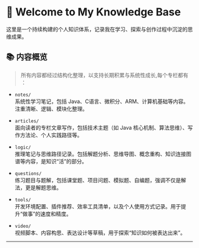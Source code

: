

<!--
**CharlesWesley-S/CharlesWesley-S** is a ✨ _special_ ✨ repository because its `README.md` (this file) appears on your GitHub profile.

Here are some ideas to get you started:

- 👯 I’m looking to collaborate on ...
- 🤔 I’m looking for help with ...
- 💬 Ask me about ...
- 📫 How to reach me: ...
- 😄 Pronouns: ...
- ⚡ Fun fact: ...
-->
# 👋 Welcome to My Knowledge Base

这里是一个持续构建的个人知识体系，记录我在学习、探索与创作过程中沉淀的思维成果。

## 📚 内容概览

> 所有内容都经过结构化整理，以支持长期积累与系统性成长,每个专栏都有 ：

- `notes/`  
  系统性学习笔记，包括 Java、C语言、微积分、ARM、计算机基础等内容。注重清晰、逻辑、模块化整理。

- `articles/`  
  面向读者的专栏文章写作，包括技术主题（如 Java 核心机制、算法思维）、写作方法论、个人实践路径等。

- `logic/`  
  推理笔记与思维路径记录。包括解题分析、思维导图、概念重构、知识连接图谱等内容，是知识“活”的部分。

- `questions/`  
  练习题目与题解，包括课堂题、项目问题、模拟题、自编题，强调不仅是解法，更是解题思维。

- `tools/`  
  开发环境配置、插件推荐、效率工具清单，以及个人使用方式记录。用于提升“做事”的速度和精度。

- `video/`  
  视频脚本、内容构思、表达设计等草稿，用于探索“知识如何被表达出来”。

---
